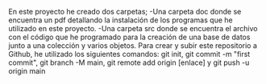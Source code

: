 En este proyecto he creado dos carpetas;
-Una carpeta doc donde se encuentra un pdf detallando la instalación de los programas que he utilizado en este proyecto.
-Una carpeta src donde se encuentra el archivo con el código que he programado para la creación de una base de datos junto a una colección y varios objetos.
Para crear y subir este repositorio a Github, he utilizado los siguientes comandos:
git init, git commit -m "first commit", git branch -M main, git remote add origin [enlace] y git push -u origin main